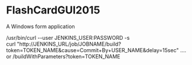 FlashCardGUI2015
================

A Windows form application


/usr/bin/curl --user JENKINS_USER:PASSWORD -s \
curl "http://JENKINS_URL/job/JOBNAME/build?token=TOKEN_NAME&cause=Commit+By+USER_NAME&delay=15sec"
.... or /buildWithParameters?token=TOKEN_NAME


